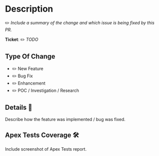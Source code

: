 # Description

✏️ _Include a summary of the change and which issue is being fixed by this PR._

**Ticket**: ✏️ _TODO_

## Type Of Change

- ✏️ New Feature
- ✏️ Bug Fix
- ✏️ Enhancement
- ✏️ POC / Investigation / Research

## Details 🔎

Describe how the feature was implemented / bug was fixed.

## Apex Tests Coverage 🛠

Include screenshot of Apex Tests report.
